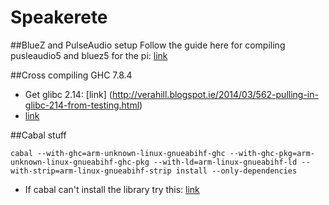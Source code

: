 # Speakerete

##BlueZ and PulseAudio setup
Follow the guide here for compiling pusleaudio5 and bluez5 for the pi: [link](https://www.raspberrypi.org/forums/viewtopic.php?f=29&t=87138)

##Cross compiling GHC 7.8.4
* Get glibc 2.14: [link] (http://verahill.blogspot.ie/2014/03/562-pulling-in-glibc-214-from-testing.html)
* [link](https://github.com/ku-fpg/raspberry-pi/wiki/GHC-Cross-Compiler-for-Raspberry-Pi)

##Cabal stuff
```
cabal --with-ghc=arm-unknown-linux-gnueabihf-ghc --with-ghc-pkg=arm-unknown-linux-gnueabihf-ghc-pkg --with-ld=arm-linux-gnueabihf-ld --with-strip=arm-linux-gnueabihf-strip install --only-dependencies
```
* If cabal can't install the library try this: [link](http://stackoverflow.com/questions/25765893/how-do-i-install-dependencies-when-cross-compiling-haskell-code)
